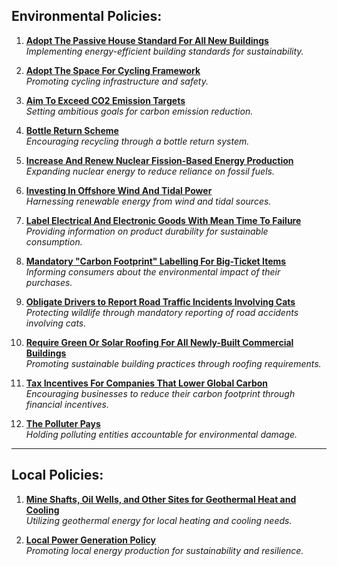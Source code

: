 ## Environmental Policies:

1. **[Adopt The Passive House Standard For All New Buildings](./Environment/Adopt%20The%20Passive%20House%20Standard%20For%20All%20New%20Buildings.md)**  
   *Implementing energy-efficient building standards for sustainability.*

2. **[Adopt The Space For Cycling Framework](./Environment/Adopt%20The%20Space%20For%20Cycling%20Framework.md)**  
   *Promoting cycling infrastructure and safety.*

3. **[Aim To Exceed CO2 Emission Targets](./Environment/Aim%20To%20Exceed%20CO2%20Emission%20Targets.md)**  
   *Setting ambitious goals for carbon emission reduction.*

4. **[Bottle Return Scheme](./Environment/Bottle%20Return%20Scheme.md)**  
   *Encouraging recycling through a bottle return system.*

5. **[Increase And Renew Nuclear Fission-Based Energy Production](./Environment/Increase%20And%20Renew%20Nuclear%20Fission-Based%20Energy%20Production.md)**  
   *Expanding nuclear energy to reduce reliance on fossil fuels.*

6. **[Investing In Offshore Wind And Tidal Power](./Environment/Investing%20In%20Offshore%20Wind%20And%20Tidal%20Power.md)**  
   *Harnessing renewable energy from wind and tidal sources.*

7. **[Label Electrical And Electronic Goods With Mean Time To Failure](./Environment/Label%20Electrical%20And%20Electronic%20Goods%20With%20Mean%20Time%20To%20Failure.md)**  
   *Providing information on product durability for sustainable consumption.*

8. **[Mandatory "Carbon Footprint" Labelling For Big-Ticket Items](./Environment/Mandatory%20%22Carbon%20Footprint%22%20Labelling%20For%20Big-Ticket%20Items.md)**  
   *Informing consumers about the environmental impact of their purchases.*

9. **[Obligate Drivers to Report Road Traffic Incidents Involving Cats](./Environment/Obligate%20Drivers%20to%20Report%20Road%20Traffic%20Incidents%20Involving%20Cats.md)**  
   *Protecting wildlife through mandatory reporting of road accidents involving cats.*

10. **[Require Green Or Solar Roofing For All Newly-Built Commercial Buildings](./Environment/Require%20Green%20Or%20Solar%20Roofing%20For%20All%20Newly-Built%20Commercial%20Buildings.md)**  
    *Promoting sustainable building practices through roofing requirements.*

11. **[Tax Incentives For Companies That Lower Global Carbon](./Environment/Tax%20Incentives%20For%20Companies%20That%20Lower%20Global%20Carbon.md)**  
    *Encouraging businesses to reduce their carbon footprint through financial incentives.*

12. **[The Polluter Pays](./Environment/The%20Polluter%20Pays.md)**  
    *Holding polluting entities accountable for environmental damage.*

---

## Local Policies:

1. **[Mine Shafts, Oil Wells, and Other Sites for Geothermal Heat and Cooling](./Local/Mine%20Shafts,%20Oil%20Wells,%20and%20Other%20Sites%20for%20Geothermal%20Heat%20and%20Cooling.md)**  
   *Utilizing geothermal energy for local heating and cooling needs.*

2. **[Local Power Generation Policy](./Local/local_power_generation_policy.md)**  
   *Promoting local energy production for sustainability and resilience.*
